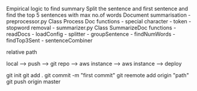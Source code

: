 Empirical logic to find summary
Split the sentence and first sentence and find the top 5 sentences with max no.of words
Document summarisation
	- preprocessor.py
		Class Process Doc
	  		functions
	  		- special character
	  		- token
	  	- stopword removal
   	- summarizer.py
		Class SummarizeDoc
			functions
			- readDocs
			- loadConfig
	  		- splitter
	  		- groupSentence
	  		- findNumWords
	  		- findTop3Sent
	  		- sentenceCombiner 
	  		
	  		
relative path

local --> push --> git repo --> aws instance --> aws instance --> deploy

git init
git add . 
git commit -m "first commit"
git reemote add origin "path"
git push origin master

